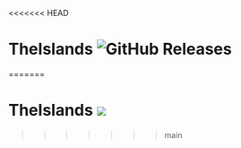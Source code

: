 <<<<<<< HEAD
# TheIslands ![GitHub Releases](https://img.shields.io/github/v/release/TheIslandsGame/TheIslands?include_prereleases&label=Latest%20Build&logo=GitHub&style=flat-square)
=======
# TheIslands [![](https://img.shields.io/github/v/release/TheIslandsGame/TheIslands?include_prereleases&label=Latest%20Build&logo=GitHub&style=flat-square)](https://github.com/TheIslandsGame/TheIslands/releases/latest "GitHub Releases")
>>>>>>> main

